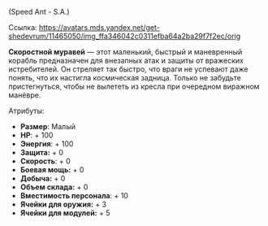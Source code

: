 (Speed Ant - S.A.)

Ссылка: https://avatars.mds.yandex.net/get-shedevrum/11465050/img_ffa346042c0311efba64a2ba29f7f2ec/orig

**Скоростной муравей** — этот маленький, быстрый и маневренный корабль предназначен для внезапных атак и защиты от вражеских истребителей. Он стреляет так быстро, что враги не успевают даже понять, что их настигла космическая задница. Только не забудьте пристегнуться, чтобы не вылететь из кресла при очередном виражном манёвре.

Атрибуты:
- **Размер**: Малый
- **HP**: + 100
- **Энергия**: + 100
- **Защита:** + 0
- **Скорость**: + 0
- **Боевая мощь:** + 0
- **Добыча:** + 0
- **Объем склада:** + 0
- **Вместимость персонала**: + 10
- **Ячейки для оружия:** + 3
- **Ячейки для модулей:** + 5 

